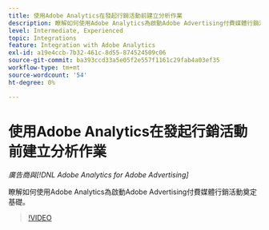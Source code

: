 ```yaml
---
title: 使用Adobe Analytics在發起行銷活動前建立分析作業
description: 瞭解如何使用Adobe Analytics為啟動Adobe Advertising付費媒體行銷活動奠定基礎。
level: Intermediate, Experienced
topic: Integrations
feature: Integration with Adobe Analytics
exl-id: a19e4ccb-7b32-461c-8d55-874524509c06
source-git-commit: ba393ccd33a5e05f2e557f1161c29fab4a03ef35
workflow-type: tm+mt
source-wordcount: '54'
ht-degree: 0%

---
```


# 使用Adobe Analytics在發起行銷活動前建立分析作業

*廣告商與[!DNL Adobe Analytics for Adobe Advertising]*

瞭解如何使用Adobe Analytics為啟動Adobe Advertising付費媒體行銷活動奠定基礎。

>[!VIDEO](https://video.tv.adobe.com/v/33501)

